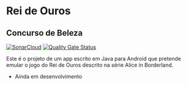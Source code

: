 # Rei de Ouros
## Concurso de Beleza

[![SonarCloud](https://sonarcloud.io/images/project_badges/sonarcloud-white.svg)](https://sonarcloud.io/summary/new_code?id=mathponts_ReideOuros)
[![Quality Gate Status](https://sonarcloud.io/api/project_badges/measure?project=mathponts_ReideOuros&metric=alert_status)](https://sonarcloud.io/summary/new_code?id=mathponts_ReideOuros)

Este é o projeto de um app escrito em Java para Android que pretende emular o jogo do Rei de Ouros descrito na série Alice in Borderland.

- Ainda em desenvolvimento
